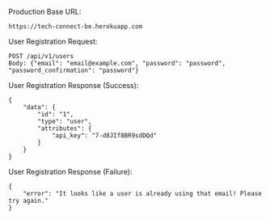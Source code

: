 
Production Base URL:
```shell 
https://tech-connect-be.herokuapp.com
```

User Registration Request:
```shell
POST /api/v1/users
Body: {"email": "email@example.com", "password": "password", "password_confirmation": "password"}
```

User Registration Response (Success):

```shell
{
    "data": {
        "id": "1",
        "type": "user",
        "attributes": {
            "api_key": "7-d8JIf8BR9sdDQd"
        }
    }
}
```

User Registration Response (Failure):

```shell
{
    "error": "It looks like a user is already using that email! Please try again."
}
```

